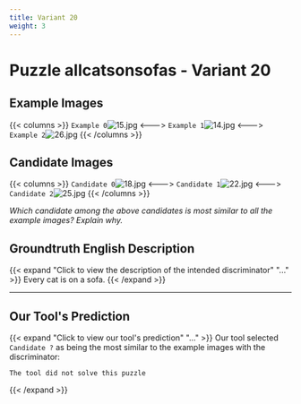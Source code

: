 ```yaml
---
title: Variant 20
weight: 3
---
```


# Puzzle allcatsonsofas - Variant 20

## Example Images
{{< columns >}}
`Example 0`![15.jpg](/natscene-data/images/15.jpg)
<--->
`Example 1`![14.jpg](/natscene-data/images/14.jpg)
<--->
`Example 2`![26.jpg](/natscene-data/images/26.jpg)
{{< /columns >}}

## Candidate Images
{{< columns >}}
`Candidate 0`![18.jpg](/natscene-data/images/18.jpg)
<--->
`Candidate 1`![22.jpg](/natscene-data/images/22.jpg)
<--->
`Candidate 2`![25.jpg](/natscene-data/images/25.jpg)
{{< /columns >}}

*Which candidate among the above candidates is most similar to all the example images? Explain why.*

## Groundtruth English Description

{{< expand "Click to view the description of the intended discriminator" "..." >}}
Every cat is on a sofa.
{{< /expand >}}

---



## Our Tool's Prediction

{{< expand "Click to view our tool's prediction" "..." >}}
Our tool selected `Candidate ?` as being the most similar to the example images with the discriminator:
```plaintext
The tool did not solve this puzzle
```
{{< /expand >}}
